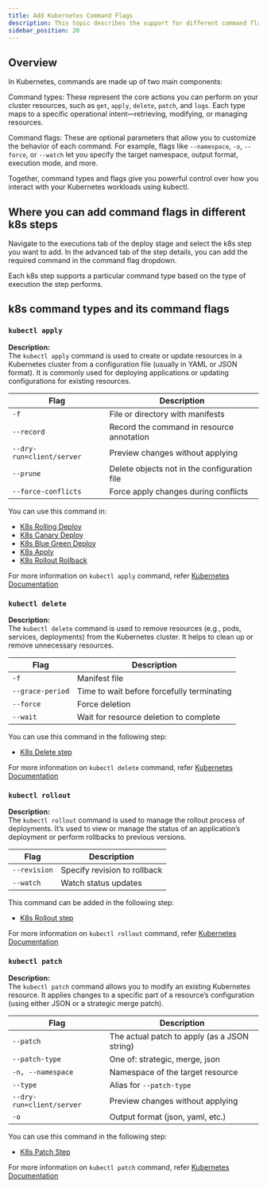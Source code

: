 ```yaml
---
title: Add Kubernetes Command Flags
description: This topic describes the support for different command flags in different K8s steps
sidebar_position: 20
---
```


## Overview

In Kubernetes, commands are made up of two main components:

Command types: These represent the core actions you can perform on your cluster resources, such as `get`, `apply`, `delete`, `patch`, and `logs`. Each type maps to a specific operational intent—retrieving, modifying, or managing resources.

Command flags: These are optional parameters that allow you to customize the behavior of each command. For example, flags like `--namespace`, `-o`, `--force`, or `--watch` let you specify the target namespace, output format, execution mode, and more.

Together, command types and flags give you powerful control over how you interact with your Kubernetes workloads using kubectl.

## Where you can add command flags in different k8s steps

Navigate to the executions tab of the deploy stage and select the k8s step you want to add.
In the advanced tab of the step details, you can add the required command in the command flag dropdown.

Each k8s step supports a particular command type based on the type of execution the step performs.

## k8s command types and its command flags 

### `kubectl apply`

**Description:**  
The `kubectl apply` command is used to create or update resources in a Kubernetes cluster from a configuration file (usually in YAML or JSON format). It is commonly used for deploying applications or updating configurations for existing resources.

| Flag                       | Description                                                   |
|----------------------------|---------------------------------------------------------------|
| `-f`                        | File or directory with manifests                              |
| `--record`                  | Record the command in resource annotation                     |
| `--dry-run=client/server`   | Preview changes without applying                              |
| `--prune`                   | Delete objects not in the configuration file                  |
| `--force-conflicts`         | Force apply changes during conflicts                           |

You can use this command in:
- [K8s Rolling Deploy](/docs/continuous-delivery/deploy-srv-diff-platforms/kubernetes/kubernetes-executions/create-a-kubernetes-rolling-deployment/)
- [K8s Canary Deploy](/docs/continuous-delivery/deploy-srv-diff-platforms/kubernetes/kubernetes-executions/create-a-kubernetes-canary-deployment/)
- [K8s Blue Green Deploy](/docs/continuous-delivery/deploy-srv-diff-platforms/kubernetes/kubernetes-executions/create-a-kubernetes-blue-green-deployment/)
- [K8s Apply](/docs/continuous-delivery/deploy-srv-diff-platforms/kubernetes/cd-k8s-ref/kubernetes-apply-step/)
- [K8s Rollout Rollback](/docs/continuous-delivery/deploy-srv-diff-platforms/kubernetes/cd-k8s-ref/kubernetes-rollout-step/)

For more information on `kubectl apply` command, refer [Kubernetes Documentation](https://kubernetes.io/docs/reference/kubectl/generated/kubectl_apply/)

### `kubectl delete`

**Description:**  
The `kubectl delete` command is used to remove resources (e.g., pods, services, deployments) from the Kubernetes cluster. It helps to clean up or remove unnecessary resources.

| Flag              | Description                                              |
|-------------------|----------------------------------------------------------|
| `-f`              | Manifest file                                            |
| `--grace-period`  | Time to wait before forcefully terminating               |
| `--force`         | Force deletion                                           |
| `--wait`          | Wait for resource deletion to complete                   |

You can use this command in the following step:
- [K8s Delete step](/docs/continuous-delivery/deploy-srv-diff-platforms/kubernetes/kubernetes-executions/delete-kubernetes-resources/)

For more information on `kubectl delete` command, refer [Kubernetes Documentation](https://kubernetes.io/docs/reference/kubectl/generated/kubectl_delete/)

### `kubectl rollout`

**Description:**  
The `kubectl rollout` command is used to manage the rollout process of deployments. It’s used to view or manage the status of an application’s deployment or perform rollbacks to previous versions.

| Flag          | Description                                         |
|---------------|-----------------------------------------------------|
| `--revision`  | Specify revision to rollback                        |
| `--watch`     | Watch status updates                                |

This command can be added in the following step:
- [K8s Rollout step](/docs/continuous-delivery/deploy-srv-diff-platforms/kubernetes/cd-k8s-ref/kubernetes-rollout-restart/)

For more information on `kubectl rollout` command, refer [Kubernetes Documentation](https://kubernetes.io/docs/reference/kubectl/generated/kubectl_rollout/)

### `kubectl patch`

**Description:**  
The `kubectl patch` command allows you to modify an existing Kubernetes resource. It applies changes to a specific part of a resource’s configuration (using either JSON or a strategic merge patch).

| Flag                       | Description                                                   |
|----------------------------|---------------------------------------------------------------|
| `--patch`                   | The actual patch to apply (as a JSON string)                  |
| `--patch-type`              | One of: strategic, merge, json                                |
| `-n, --namespace`           | Namespace of the target resource                              |
| `--type`                    | Alias for `--patch-type`                                      |
| `--dry-run=client/server`   | Preview changes without applying                              |
| `-o`                        | Output format (json, yaml, etc.)                              |

You can use this command in the following step:
- [K8s Patch Step](/docs/continuous-delivery/deploy-srv-diff-platforms/kubernetes/cd-k8s-ref/kubernetes-patch-step/)

For more information on `kubectl patch` command, refer [Kubernetes Documentation](https://kubernetes.io/docs/reference/kubectl/generated/kubectl_patch/)